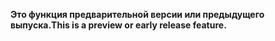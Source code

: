 <span data-ttu-id="a5398-101">**Это функция предварительной версии или предыдущего выпуска.**</span><span class="sxs-lookup"><span data-stu-id="a5398-101">**This is a preview or early release feature.**</span></span>